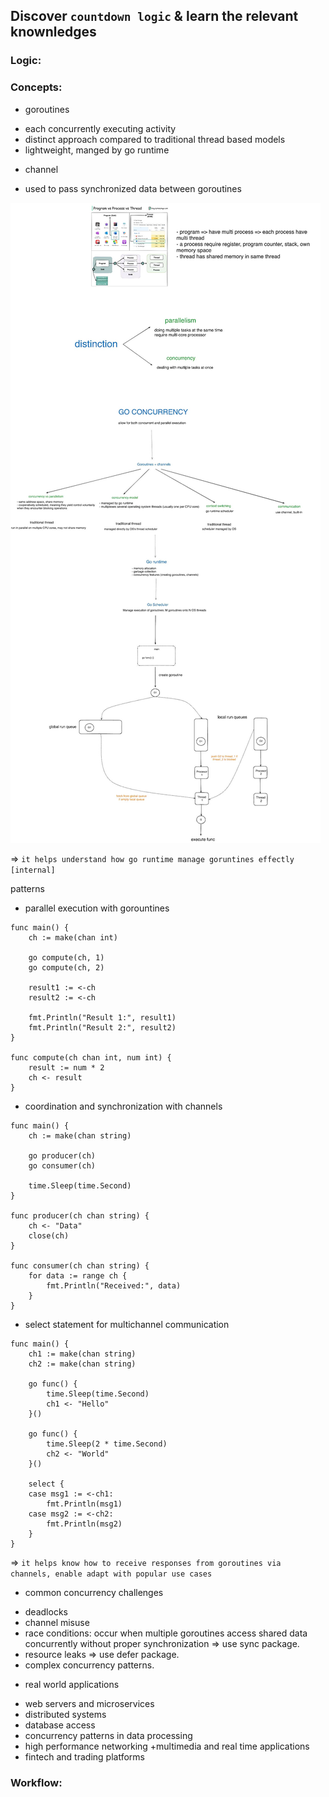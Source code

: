 ## Discover `countdown logic` & learn the relevant knownledges
### Logic:



### Concepts:
- goroutines

+ each concurrently executing activity
+ distinct approach compared to traditional thread based models
+ lightweight, manged by go runtime

- channel
+ used to pass synchronized data between goroutines

![Untitled](/docs/goroutines.jpg)

=> `it helps understand how go runtime manage goruntines effectly [internal]`

patterns
+ parallel execution with gorountines
```
func main() {
    ch := make(chan int)

    go compute(ch, 1)
    go compute(ch, 2)

    result1 := <-ch
    result2 := <-ch

    fmt.Println("Result 1:", result1)
    fmt.Println("Result 2:", result2)
}

func compute(ch chan int, num int) {
    result := num * 2
    ch <- result
}
```
+ coordination and synchronization with channels
```
func main() {
    ch := make(chan string)

    go producer(ch)
    go consumer(ch)

    time.Sleep(time.Second)
}

func producer(ch chan string) {
    ch <- "Data"
    close(ch)
}

func consumer(ch chan string) {
    for data := range ch {
        fmt.Println("Received:", data)
    }
}
```
+ select statement for multichannel communication
```
func main() {
    ch1 := make(chan string)
    ch2 := make(chan string)

    go func() {
        time.Sleep(time.Second)
        ch1 <- "Hello"
    }()

    go func() {
        time.Sleep(2 * time.Second)
        ch2 <- "World"
    }()

    select {
    case msg1 := <-ch1:
        fmt.Println(msg1)
    case msg2 := <-ch2:
        fmt.Println(msg2)
    }
}

```

=> `it helps know how to receive responses from goroutines via channels, enable adapt with popular use cases`

- common concurrency challenges
+ deadlocks
+ channel misuse
+ race conditions: occur when multiple goroutines access shared data concurrently without proper synchronization => use sync package.
+ resource leaks => use defer package.
+ complex concurrency patterns.


- real world applications
+ web servers and microservices
+ distributed systems
+ database access
+ concurrency patterns in data processing
+ high performance networking
+multimedia and real time applications
+ fintech and trading platforms




### Workflow:
